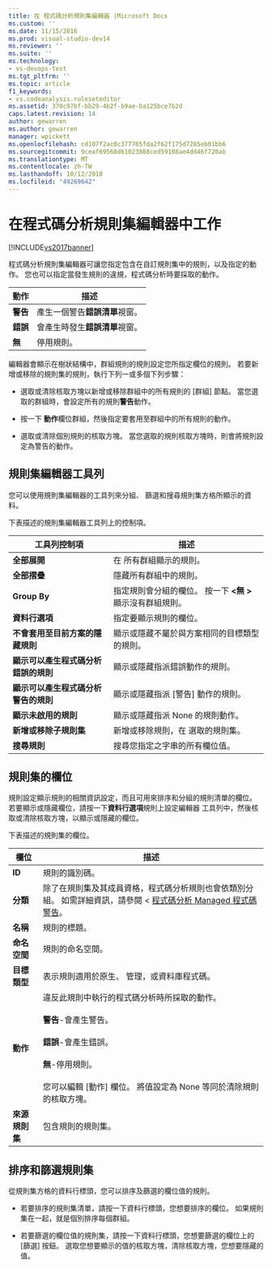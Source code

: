 ```yaml
---
title: 在 程式碼分析規則集編輯器 |Microsoft Docs
ms.custom: ''
ms.date: 11/15/2016
ms.prod: visual-studio-dev14
ms.reviewer: ''
ms.suite: ''
ms.technology:
- vs-devops-test
ms.tgt_pltfrm: ''
ms.topic: article
f1_keywords:
- vs.codeanalysis.ruleseteditor
ms.assetid: 370c97bf-bb29-4b2f-b9ae-ba125bce7b2d
caps.latest.revision: 14
author: gewarren
ms.author: gewarren
manager: wpickett
ms.openlocfilehash: cd107f2ac0c377765fda2f62f175d7285eb01bb6
ms.sourcegitcommit: 9ceaf69568d61023868ced59108ae4dd46f720ab
ms.translationtype: MT
ms.contentlocale: zh-TW
ms.lasthandoff: 10/12/2018
ms.locfileid: "49269642"
---
```

# <a name="working-in-the-code-analysis-rule-set-editor"></a>在程式碼分析規則集編輯器中工作
[!INCLUDE[vs2017banner](../includes/vs2017banner.md)]

程式碼分析規則集編輯器可讓您指定包含在自訂規則集中的規則，以及指定的動作。 您也可以指定當發生規則的違規，程式碼分析時要採取的動作。  
  
|動作|描述|  
|------------|-----------------|  
|**警告**|產生一個警告**錯誤清單**視窗。|  
|**錯誤**|會產生時發生**錯誤清單**視窗。|  
|**無**|停用規則。|  
  
 編輯器會顯示在樹狀結構中，群組規則的規則設定您所指定欄位的規則。 若要新增或移除的規則集的規則，執行下列一或多個下列步驟：  
  
-   選取或清除核取方塊以新增或移除群組中的所有規則的 [群組] 節點。 當您選取的群組時，會設定所有的規則**警告**動作。  
  
-   按一下 **動作**欄位群組，然後指定要套用至群組中的所有規則的動作。  
  
-   選取或清除個別規則的核取方塊。 當您選取的規則核取方塊時，則會將規則設定為警告的動作。  
  
## <a name="rule-set-editor-toolbar"></a>規則集編輯器工具列  
 您可以使用規則集編輯器的工具列來分組、 篩選和搜尋規則集方格所顯示的資料。  
  
 下表描述的規則集編輯器工具列上的控制項。  
  
|工具列控制項|描述|  
|---------------------|-----------------|  
|**全部展開**|在 所有群組顯示的規則。|  
|**全部摺疊**|隱藏所有群組中的規則。|  
|**Group By**|指定規則會分組的欄位。 按一下  **\<無 >** 顯示沒有群組規則。|  
|**資料行選項**|指定要顯示規則的欄位。|  
|**不會套用至目前方案的隱藏規則**|顯示或隱藏不屬於與方案相同的目標類型的規則。|  
|**顯示可以產生程式碼分析錯誤的規則**|顯示或隱藏指派錯誤動作的規則。|  
|**顯示可以產生程式碼分析警告的規則**|顯示或隱藏指派 [警告] 動作的規則。|  
|**顯示未啟用的規則**|顯示或隱藏指派 None 的規則動作。|  
|**新增或移除子規則集**|新增或移除規則，在 選取的規則集。|  
|**搜尋規則**|搜尋您指定之字串的所有欄位值。|  
  
## <a name="rule-set-fields"></a>規則集的欄位  
 規則設定顯示規則的相關資訊設定，而且可用來排序和分組的規則清單的欄位。 若要顯示或隱藏欄位，請按一下**資料行選項**規則上設定編輯器 工具列中，然後核取或清除核取方塊，以顯示或隱藏的欄位。  
  
 下表描述的規則集的欄位。  
  
|欄位|描述|  
|-----------|-----------------|  
|**ID**|規則的識別碼。|  
|**分類**|除了在規則集及其成員資格，程式碼分析規則也會依類別分組。 如需詳細資訊，請參閱 <<c0> [ 程式碼分析 Managed 程式碼警告](../code-quality/code-analysis-for-managed-code-warnings.md)。|  
|**名稱**|規則的標題。|  
|**命名空間**|規則的命名空間。|  
|**目標類型**|表示規則適用於原生、 管理，或資料庫程式碼。|  
|**動作**|違反此規則中執行的程式碼分析時所採取的動作。<br /><br /> **警告**-會產生警告。<br /><br /> **錯誤**-會產生錯誤。<br /><br /> **無**-停用規則。<br /><br /> 您可以編輯 [動作] 欄位。 將值設定為 None 等同於清除規則的核取方塊。|  
|**來源規則集**|包含規則的規則集。|  
  
## <a name="sorting-and-filtering-rule-sets"></a>排序和篩選規則集  
 從規則集方格的資料行標頭，您可以排序及篩選的欄位值的規則。  
  
-   若要排序的規則集清單，請按一下資料行標頭，您想要排序的欄位。 如果規則集在一起，就是個別排序每個群組。  
  
-   若要篩選的欄位值的規則集，請按一下資料行標頭，您想要篩選的欄位上的 [篩選] 按鈕。 選取您想要顯示的值的核取方塊，清除核取方塊，您想要隱藏的值。



